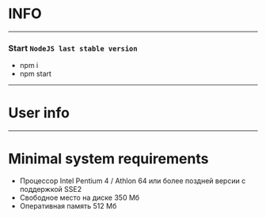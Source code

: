 # INFO


-----
### Start `NodeJS last stable version`

- npm i
- npm start
----

# User info


---

# Minimal system requirements
- Процессор	Intel Pentium 4 / Athlon 64 или более поздней версии с поддержкой SSE2
- Свободное место на диске	350 Мб
- Оперативная память	512 Mб
